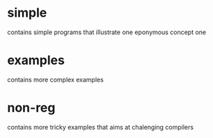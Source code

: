 
# simple
  contains simple programs that illustrate one eponymous concept one

# examples
  contains more complex examples

# non-reg

  contains more tricky examples that aims at chalenging compilers
